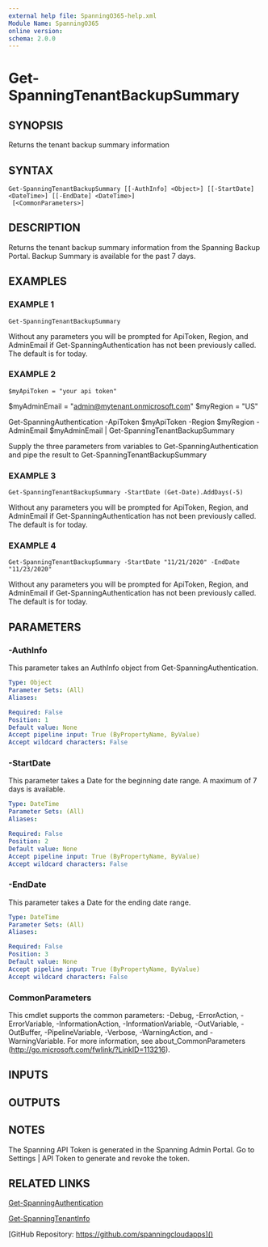 ```yaml
---
external help file: SpanningO365-help.xml
Module Name: SpanningO365
online version:
schema: 2.0.0
---
```


# Get-SpanningTenantBackupSummary

## SYNOPSIS
Returns the tenant backup summary information

## SYNTAX

```
Get-SpanningTenantBackupSummary [[-AuthInfo] <Object>] [[-StartDate] <DateTime>] [[-EndDate] <DateTime>]
 [<CommonParameters>]
```

## DESCRIPTION
Returns the tenant backup summary information from the Spanning Backup Portal.
Backup Summary is available for the past 7 days.

## EXAMPLES

### EXAMPLE 1
```
Get-SpanningTenantBackupSummary
```

Without any parameters you will be prompted for ApiToken, Region, and AdminEmail if Get-SpanningAuthentication has not been previously called.
The default is for today.

### EXAMPLE 2
```
$myApiToken = "your api token"
```

$myAdminEmail = "admin@mytenant.onmicrosoft.com"
$myRegion = "US"

Get-SpanningAuthentication -ApiToken $myApiToken -Region $myRegion -AdminEmail $myAdminEmail | Get-SpanningTenantBackupSummary

Supply the three parameters from variables to Get-SpanningAuthentication and pipe the result to Get-SpanningTenantBackupSummary

### EXAMPLE 3
```
Get-SpanningTenantBackupSummary -StartDate (Get-Date).AddDays(-5)
```

Without any parameters you will be prompted for ApiToken, Region, and AdminEmail if Get-SpanningAuthentication has not been previously called.
The default is for today.

### EXAMPLE 4
```
Get-SpanningTenantBackupSummary -StartDate "11/21/2020" -EndDate "11/23/2020"
```

Without any parameters you will be prompted for ApiToken, Region, and AdminEmail if Get-SpanningAuthentication has not been previously called.
The default is for today.

## PARAMETERS

### -AuthInfo
This parameter takes an AuthInfo object from Get-SpanningAuthentication.

```yaml
Type: Object
Parameter Sets: (All)
Aliases:

Required: False
Position: 1
Default value: None
Accept pipeline input: True (ByPropertyName, ByValue)
Accept wildcard characters: False
```

### -StartDate
This parameter takes a Date for the beginning date range.
A maximum of 7 days is available.

```yaml
Type: DateTime
Parameter Sets: (All)
Aliases:

Required: False
Position: 2
Default value: None
Accept pipeline input: True (ByPropertyName, ByValue)
Accept wildcard characters: False
```

### -EndDate
This parameter takes a Date for the ending date range.

```yaml
Type: DateTime
Parameter Sets: (All)
Aliases:

Required: False
Position: 3
Default value: None
Accept pipeline input: True (ByPropertyName, ByValue)
Accept wildcard characters: False
```

### CommonParameters
This cmdlet supports the common parameters: -Debug, -ErrorAction, -ErrorVariable, -InformationAction, -InformationVariable, -OutVariable, -OutBuffer, -PipelineVariable, -Verbose, -WarningAction, and -WarningVariable. For more information, see about_CommonParameters (http://go.microsoft.com/fwlink/?LinkID=113216).

## INPUTS

## OUTPUTS

## NOTES
The Spanning API Token is generated in the Spanning Admin Portal.
Go to Settings | API Token to generate and revoke the token.

## RELATED LINKS

[Get-SpanningAuthentication]()

[Get-SpanningTenantInfo]()

[GitHub Repository: https://github.com/spanningcloudapps]()
